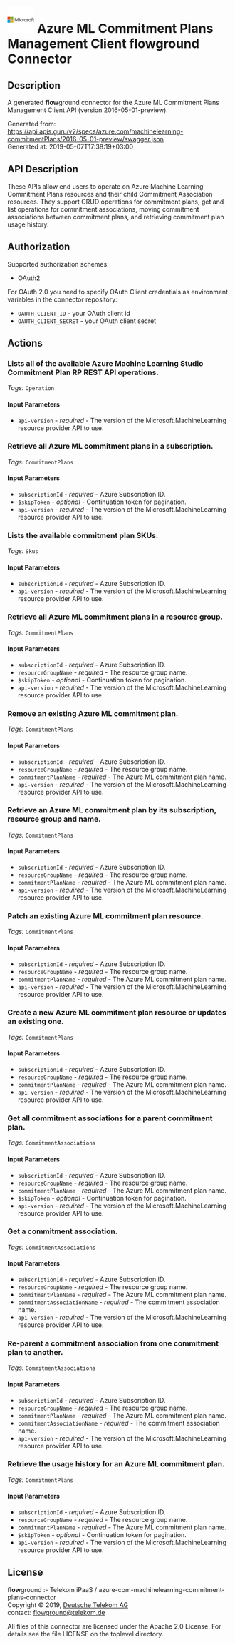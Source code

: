 # ![LOGO](logo.png) Azure ML Commitment Plans Management Client **flow**ground Connector

## Description

A generated **flow**ground connector for the Azure ML Commitment Plans Management Client API (version 2016-05-01-preview).

Generated from: https://api.apis.guru/v2/specs/azure.com/machinelearning-commitmentPlans/2016-05-01-preview/swagger.json<br/>
Generated at: 2019-05-07T17:38:19+03:00

## API Description

These APIs allow end users to operate on Azure Machine Learning Commitment Plans resources and their child Commitment Association resources. They support CRUD operations for commitment plans, get and list operations for commitment associations, moving commitment associations between commitment plans, and retrieving commitment plan usage history.

## Authorization

Supported authorization schemes:
- OAuth2

For OAuth 2.0 you need to specify OAuth Client credentials as environment variables in the connector repository:
* `OAUTH_CLIENT_ID` - your OAuth client id
* `OAUTH_CLIENT_SECRET` - your OAuth client secret

## Actions

### Lists all of the available Azure Machine Learning Studio Commitment Plan RP REST API operations.

*Tags:* `Operation`

#### Input Parameters
* `api-version` - _required_ - The version of the Microsoft.MachineLearning resource provider API to use.

### Retrieve all Azure ML commitment plans in a subscription.

*Tags:* `CommitmentPlans`

#### Input Parameters
* `subscriptionId` - _required_ - Azure Subscription ID.
* `$skipToken` - _optional_ - Continuation token for pagination.
* `api-version` - _required_ - The version of the Microsoft.MachineLearning resource provider API to use.

### Lists the available commitment plan SKUs.

*Tags:* `Skus`

#### Input Parameters
* `subscriptionId` - _required_ - Azure Subscription ID.
* `api-version` - _required_ - The version of the Microsoft.MachineLearning resource provider API to use.

### Retrieve all Azure ML commitment plans in a resource group.

*Tags:* `CommitmentPlans`

#### Input Parameters
* `subscriptionId` - _required_ - Azure Subscription ID.
* `resourceGroupName` - _required_ - The resource group name.
* `$skipToken` - _optional_ - Continuation token for pagination.
* `api-version` - _required_ - The version of the Microsoft.MachineLearning resource provider API to use.

### Remove an existing Azure ML commitment plan.

*Tags:* `CommitmentPlans`

#### Input Parameters
* `subscriptionId` - _required_ - Azure Subscription ID.
* `resourceGroupName` - _required_ - The resource group name.
* `commitmentPlanName` - _required_ - The Azure ML commitment plan name.
* `api-version` - _required_ - The version of the Microsoft.MachineLearning resource provider API to use.

### Retrieve an Azure ML commitment plan by its subscription, resource group and name.

*Tags:* `CommitmentPlans`

#### Input Parameters
* `subscriptionId` - _required_ - Azure Subscription ID.
* `resourceGroupName` - _required_ - The resource group name.
* `commitmentPlanName` - _required_ - The Azure ML commitment plan name.
* `api-version` - _required_ - The version of the Microsoft.MachineLearning resource provider API to use.

### Patch an existing Azure ML commitment plan resource.

*Tags:* `CommitmentPlans`

#### Input Parameters
* `subscriptionId` - _required_ - Azure Subscription ID.
* `resourceGroupName` - _required_ - The resource group name.
* `commitmentPlanName` - _required_ - The Azure ML commitment plan name.
* `api-version` - _required_ - The version of the Microsoft.MachineLearning resource provider API to use.

### Create a new Azure ML commitment plan resource or updates an existing one.

*Tags:* `CommitmentPlans`

#### Input Parameters
* `subscriptionId` - _required_ - Azure Subscription ID.
* `resourceGroupName` - _required_ - The resource group name.
* `commitmentPlanName` - _required_ - The Azure ML commitment plan name.
* `api-version` - _required_ - The version of the Microsoft.MachineLearning resource provider API to use.

### Get all commitment associations for a parent commitment plan.

*Tags:* `CommitmentAssociations`

#### Input Parameters
* `subscriptionId` - _required_ - Azure Subscription ID.
* `resourceGroupName` - _required_ - The resource group name.
* `commitmentPlanName` - _required_ - The Azure ML commitment plan name.
* `$skipToken` - _optional_ - Continuation token for pagination.
* `api-version` - _required_ - The version of the Microsoft.MachineLearning resource provider API to use.

### Get a commitment association.

*Tags:* `CommitmentAssociations`

#### Input Parameters
* `subscriptionId` - _required_ - Azure Subscription ID.
* `resourceGroupName` - _required_ - The resource group name.
* `commitmentPlanName` - _required_ - The Azure ML commitment plan name.
* `commitmentAssociationName` - _required_ - The commitment association name.
* `api-version` - _required_ - The version of the Microsoft.MachineLearning resource provider API to use.

### Re-parent a commitment association from one commitment plan to another.

*Tags:* `CommitmentAssociations`

#### Input Parameters
* `subscriptionId` - _required_ - Azure Subscription ID.
* `resourceGroupName` - _required_ - The resource group name.
* `commitmentPlanName` - _required_ - The Azure ML commitment plan name.
* `commitmentAssociationName` - _required_ - The commitment association name.
* `api-version` - _required_ - The version of the Microsoft.MachineLearning resource provider API to use.

### Retrieve the usage history for an Azure ML commitment plan.

*Tags:* `CommitmentPlans`

#### Input Parameters
* `subscriptionId` - _required_ - Azure Subscription ID.
* `resourceGroupName` - _required_ - The resource group name.
* `commitmentPlanName` - _required_ - The Azure ML commitment plan name.
* `$skipToken` - _optional_ - Continuation token for pagination.
* `api-version` - _required_ - The version of the Microsoft.MachineLearning resource provider API to use.

## License

**flow**ground :- Telekom iPaaS / azure-com-machinelearning-commitment-plans-connector<br/>
Copyright © 2019, [Deutsche Telekom AG](https://www.telekom.de)<br/>
contact: flowground@telekom.de

All files of this connector are licensed under the Apache 2.0 License. For details
see the file LICENSE on the toplevel directory.
